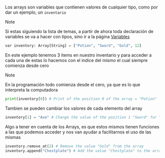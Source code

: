 Los arrays son variables que contienen valores de cualquier tipo, como por dar un ejemplo, un `inventario` 
>[!NOTE]
>Si estas siguiendo la lista de temas, a partir de ahora toda declaración de variables se va a hacer con tipos, sino ir a la página [Variables](Variables.md)
```python
var inventory: Array[String] = ["Potion", "Sword", "Gold", 12]
```
En este ejemplo tenemos 3 items en nuestro inventario y para acceder a cada una de estas lo hacemos con el indice del mismo el cual siempre comienza desde cero
>[!NOTE]
>En la programación todo comienza desde el cero, ya que es lo que interpreta la computadora
```python
print(inventory[0]) # Print of the position 0 of the array = "Potion"
```
Tambien se pueden cambiar los valores de cada elemento del array
```python
inventory[1] = "Axe" # Change the value of the position 1 "Sword" for "Axe"
```

Algo a tener en cuenta de los Arrays, es que estos mismos tienen funciones a las que podemos acceder y nos van ayudar a facilitarnos el uso de las mismas
```python
inventory.remove_at(2) # Remove the value "Gold" from the array
inventory.append("Chestplate") # Add the value "Chestplate" to the array
```